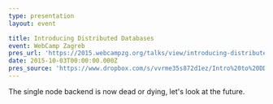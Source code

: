 ```yaml
---
type: presentation
layout: event

title: Introducing Distributed Databases
event: WebCamp Zagreb
pres_url: 'https://2015.webcampzg.org/talks/view/introducing-distributed-databases/'
date: 2015-10-03T00:00:00.000Z
pres_source: 'https://www.dropbox.com/s/vvrme35s872d1ez/Intro%20to%20DD.key?dl=0'
---
```


The single node backend is now dead or dying, let's look at the future.
